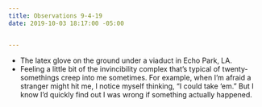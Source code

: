 ```yaml
---
title: Observations 9-4-19
date: 2019-10-03 18:17:00 -05:00


---
```


- The latex glove on the ground under a viaduct in Echo Park, LA.
- Feeling a little bit of the invincibility complex that’s typical of twenty-somethings creep into me sometimes. For example, when I’m afraid a stranger might hit me, I notice myself thinking, “I could take ‘em.” But I know I’d quickly find out I was wrong if something actually happened.